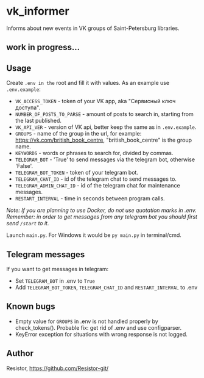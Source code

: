 # vk_informer
Informs about new events in VK groups of Saint-Petersburg libraries.

## work in progress...


## Usage
Create `.env in the` root and fill it with values. As an example use `.env.example`:

* `VK_ACCESS_TOKEN` - token of your VK app, aka "Сервисный ключ доступа".
* `NUMBER_OF_POSTS_TO_PARSE` - amount of posts to search in, starting from the last published.
* `VK_API_VER` - version of VK api, better keep the same as in `.env.example`.
* `GROUPS` - name of the group in the url, for example: https://vk.com/british_book_centre, "british_book_centre" is the group name.
* `KEYWORDS` - words or phrases to search for, divided by commas.
* `TELEGRAM_BOT` - 'True' to send messages via the telegram bot, otherwise 'False'.
* `TELEGRAM_BOT_TOKEN` - token of your telegram bot.
* `TELEGRAM_CHAT_ID` - id of the telegram chat to send messages to.
* `TELEGRAM_ADMIN_CHAT_ID` - id of the telegram chat for maintenance messages.
* `RESTART_INTERVAL` - time in seconds between program calls.

_Note: If you are planning to use Docker, do not use quotation marks in .env._
_Remember: in order to get messages from any telegram bot you should first send `/start` to it._

Launch `main.py`. For Windows it would be `py main.py` in terminal/cmd.

## Telegram messages
If you want to get messages in telegram:
* Set `TELEGRAM_BOT` in .env to `True`
* Add `TELEGRAM_BOT_TOKEN`, `TELEGRAM_CHAT_ID` and `RESTART_INTERVAL` to .env

## Known bugs
* Empty value for `GROUPS` in .env is not handled properly by check_tokens(). Probable fix: get rid of .env and use configparser.
* KeyError exception for situations with wrong response is not logged.

## Author
Resistor, https://github.com/Resistor-git/